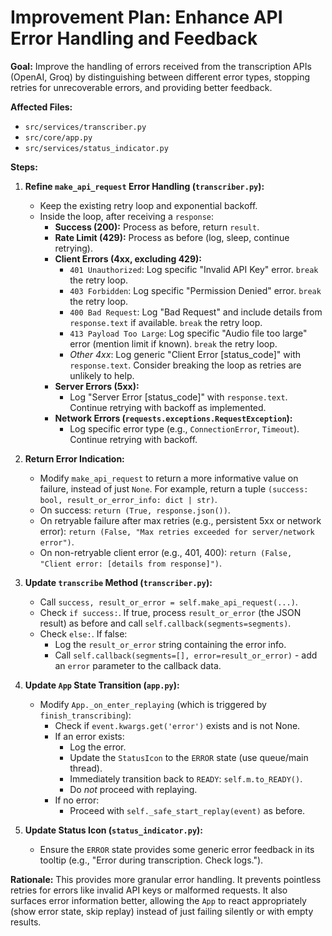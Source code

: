 # Improvement Plan: Enhance API Error Handling and Feedback

**Goal:** Improve the handling of errors received from the transcription APIs (OpenAI, Groq) by distinguishing between different error types, stopping retries for unrecoverable errors, and providing better feedback.

**Affected Files:**

- `src/services/transcriber.py`
- `src/core/app.py`
- `src/services/status_indicator.py`

**Steps:**

1.  **Refine `make_api_request` Error Handling (`transcriber.py`):**

    - Keep the existing retry loop and exponential backoff.
    - Inside the loop, after receiving a `response`:
      - **Success (200):** Process as before, return `result`.
      - **Rate Limit (429):** Process as before (log, sleep, continue retrying).
      - **Client Errors (4xx, excluding 429):**
        - `401 Unauthorized`: Log specific "Invalid API Key" error. `break` the retry loop.
        - `403 Forbidden`: Log specific "Permission Denied" error. `break` the retry loop.
        - `400 Bad Request`: Log "Bad Request" and include details from `response.text` if available. `break` the retry loop.
        - `413 Payload Too Large`: Log specific "Audio file too large" error (mention limit if known). `break` the retry loop.
        - _Other 4xx_: Log generic "Client Error [status_code]" with `response.text`. Consider breaking the loop as retries are unlikely to help.
      - **Server Errors (5xx):**
        - Log "Server Error [status_code]" with `response.text`. Continue retrying with backoff as implemented.
      - **Network Errors (`requests.exceptions.RequestException`):**
        - Log specific error type (e.g., `ConnectionError`, `Timeout`). Continue retrying with backoff.

2.  **Return Error Indication:**

    - Modify `make_api_request` to return a more informative value on failure, instead of just `None`. For example, return a tuple `(success: bool, result_or_error_info: dict | str)`.
    - On success: `return (True, response.json())`.
    - On retryable failure after max retries (e.g., persistent 5xx or network error): `return (False, "Max retries exceeded for server/network error")`.
    - On non-retryable client error (e.g., 401, 400): `return (False, "Client error: [details from response]")`.

3.  **Update `transcribe` Method (`transcriber.py`):**

    - Call `success, result_or_error = self.make_api_request(...)`.
    - Check `if success:`. If true, process `result_or_error` (the JSON result) as before and call `self.callback(segments=segments)`.
    - Check `else:`. If false:
      - Log the `result_or_error` string containing the error info.
      - Call `self.callback(segments=[], error=result_or_error)` - add an `error` parameter to the callback data.

4.  **Update `App` State Transition (`app.py`):**

    - Modify `App._on_enter_replaying` (which is triggered by `finish_transcribing`):
      - Check if `event.kwargs.get('error')` exists and is not None.
      - If an error exists:
        - Log the error.
        - Update the `StatusIcon` to the `ERROR` state (use queue/main thread).
        - Immediately transition back to `READY`: `self.m.to_READY()`.
        - Do _not_ proceed with replaying.
      - If no error:
        - Proceed with `self._safe_start_replay(event)` as before.

5.  **Update Status Icon (`status_indicator.py`):**
    - Ensure the `ERROR` state provides some generic error feedback in its tooltip (e.g., "Error during transcription. Check logs.").

**Rationale:** This provides more granular error handling. It prevents pointless retries for errors like invalid API keys or malformed requests. It also surfaces error information better, allowing the `App` to react appropriately (show error state, skip replay) instead of just failing silently or with empty results.
